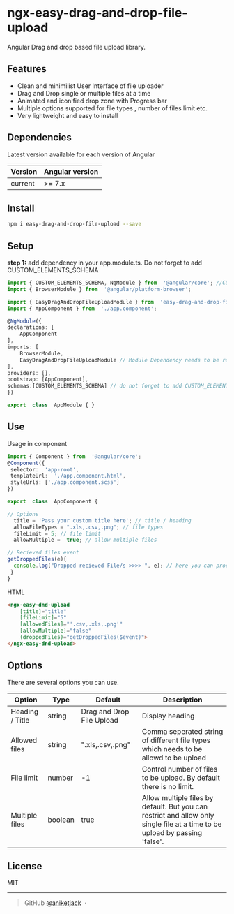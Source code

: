 # ngx-easy-drag-and-drop-file-upload

Angular Drag and drop based file upload library.

## Features

- Clean and minimilist User Interface of file uploader
- Drag and Drop single or multiple files at a time
- Animated and iconified drop zone with Progress bar
- Multiple options supported for file types , number of files limit etc.
- Very lightweight and easy to install

## Dependencies

Latest version available for each version of Angular

| Version | Angular version    |
| ---------- | ----------- |
| current    | >= 7.x     |

## Install

```bash
npm i easy-drag-and-drop-file-upload --save
```

## Setup

**step 1:** add dependency in your app.module.ts. Do not forget to add CUSTOM_ELEMENTS_SCHEMA
```typescript
import { CUSTOM_ELEMENTS_SCHEMA, NgModule } from  '@angular/core'; //CUSTOM_ELEMENTS_SCHEMA is mandatory
import { BrowserModule } from  '@angular/platform-browser';

import { EasyDragAndDropFileUploadModule } from  'easy-drag-and-drop-file-upload'; // import module <--
import { AppComponent } from  './app.component';

@NgModule({
declarations: [
	AppComponent
],
imports: [
	BrowserModule,
    EasyDragAndDropFileUploadModule // Module Dependency needs to be register <--
],
providers: [],
bootstrap: [AppComponent],
schemas:[CUSTOM_ELEMENTS_SCHEMA] // do not forget to add CUSTOM_ELEMENTS_SCHEMA <--
})

export  class  AppModule { }
```


## Use

Usage in component
```typescript
import { Component } from  '@angular/core';
@Component({
 selector:  'app-root',
 templateUrl:  './app.component.html',
 styleUrls: ['./app.component.scss']
})

export  class  AppComponent {

// Options
  title = 'Pass your custom title here'; // title / heading
  allowFileTypes = ".xls,.csv,.png"; // file types
  fileLimit = 5; // file limit
  allowMultiple =  true; // allow multiple files

// Recieved files event
getDroppedFiles(e){
  console.log("Dropped recieved File/s >>>> ", e); // here you can proceed with the captured files.
 }
}
```
HTML 
```html
<ngx-easy-dnd-upload
	[title]="title"
	[fileLimit]="5"
	[allowedFiles]="'.csv,.xls,.png'"
	[allowMultiple]="false"
	(droppedFiles)="getDroppedFiles($event)">
</ngx-easy-dnd-upload>
```
## Options

There are several options you can use.

| Option            | Type                           | Default                        | Description                                                                             
| ----------------- | ------------------------------ | ------------------------------ | ------------------------------------------------- |
| Heading / Title    | string                      | Drag and Drop File Upload                         | Display heading               |
| Allowed files       | string                        | ".xls,.csv,.png"                          | Comma seperated string of different file types which needs to be allowd to be upload                                 |
| File limit           | number                         | -1                           | Control number of files to be upload. By default there is no limit.                     |
| Multiple files  | boolean                         | true | Allow multiple files by default. But you can restrict and allow only single file at a time to be upload by passing 'false'.                           




## License

MIT

---
> GitHub [@aniketjack](https://github.com/aniketjack/ngx-easy-drag-and-drop-file-upload/) &nbsp;&middot;&nbsp;
